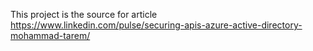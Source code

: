 This project is the source for article https://www.linkedin.com/pulse/securing-apis-azure-active-directory-mohammad-tarem/ 
